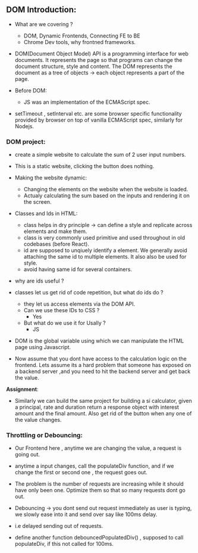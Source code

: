 ## DOM Introduction:

- What are we covering ?

  - DOM, Dynamic Frontends, Connecting FE to BE
  - Chrome Dev tools, why frontned frameworks.

- DOM(Document Object Model) API is a programming interface for web documents. It represents the page so that programs can change the document structure, style and content. The DOM represents the document as a tree of objects -> each object represents a part of the page.

- Before DOM:
  - JS was an implementation of the ECMAScript spec.
- setTimeout , setInterval etc. are some browser specific functionality provided by browser on top of vanilla ECMAScript spec, similarly for Nodejs.

### DOM project:

- create a simple website to calculate the sum of 2 user input numbers.
- This is a static website, clicking the button does nothing.
- Making the website dynamic:

  - Changing the elements on the website when the website is loaded.
  - Actualy calculating the sum based on the inputs and rendering it on the screen.

- Classes and Ids in HTML:

  - class helps in dry principle -> can define a style and replicate across elements and make them.
  - class is very commonly used primitive and used throughout in old codebases (before React).
  - id are supposed to unqiuely identify a element. We generally avoid attaching the same id to multiple elements. It also also be used for style.
  - avoid having same id for several containers.

- why are ids useful ?
- classes let us get rid of code repetition, but what do ids do ?

  - they let us access elements via the DOM API.
  - Can we use these IDs to CSS ?
    - Yes
  - But what do we use it for Usally ?
    - JS

- DOM is the global variable using which we can manipulate the HTML page using Javascript.

- Now assume that you dont have access to the calculation logic on the frontend. Lets assume its a hard problem that someone has exposed on a backend server ,and you need to hit the backend server and get back the value.

**Assignment**:

- Similarly we can build the same project for building a si calculator, given a principal, rate and duration return a response object with interest amount and the final amount. Also get rid of the button when any one of the value changes.

### Throttling or Debouncing:

- Our Frontend here , anytime we are changing the value, a request is going out.
- anytime a input changes, call the populateDiv function, and if we change the first or second one , the request goes out.
- The problem is the number of requests are increasing while it should have only been one. Optimize them so that so many requests dont go out.
- Debouncing -> you dont send out request immediately as user is typing, we slowly ease into it and send over say like 100ms delay.
- i.e delayed sending out of requests.

- define another function debouncedPopulatedDiv() , supposed to call populateDiv, if this not called for 100ms.
